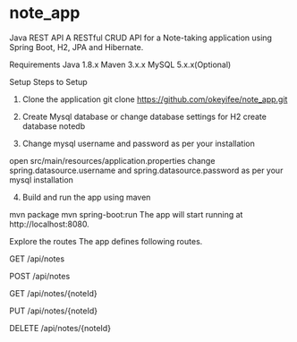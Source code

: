 # note_app

Java REST API
A RESTful CRUD API for a Note-taking application using Spring Boot, H2, JPA and Hibernate.

Requirements
Java 1.8.x
Maven 3.x.x
MySQL 5.x.x(Optional)

Setup
Steps to Setup

1. Clone the application
git clone https://github.com/okeyifee/note_app.git


2. Create Mysql database or change database settings for H2
create database notedb


3. Change mysql username and password as per your installation

open src/main/resources/application.properties
change spring.datasource.username and spring.datasource.password as per your mysql installation

4. Build and run the app using maven

mvn package
mvn spring-boot:run
The app will start running at http://localhost:8080.

Explore the routes
The app defines following routes.

GET /api/notes

POST /api/notes

GET /api/notes/{noteId}

PUT /api/notes/{noteId}

DELETE /api/notes/{noteId}

